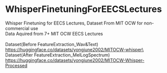 # WhisperFinetuningForEECSLectures
Whisper Finetuning for EECS Lectures, Dataset From MIT OCW for non-commercial use\
Data Aquired from 7+ MIT OCW EECS Lectures\
\
Dataset(Before FeatureExtraction_Wav&Text)\
https://huggingface.co/datasets/yongjune2002/MITOCW-whisper\
Dataset(After FeatureExtraction_MelLogSpectrum)\
https://huggingface.co/datasets/yongjune2002/MITOCW-Whisper-Processed
